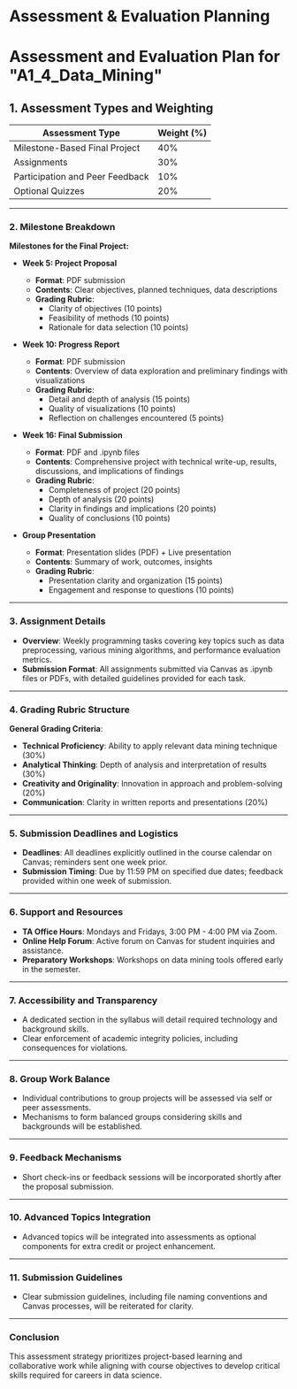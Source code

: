 Assessment & Evaluation Planning
================================

# Assessment and Evaluation Plan for "A1_4_Data_Mining"

## 1. Assessment Types and Weighting

| **Assessment Type**                  | **Weight (%)** |
|--------------------------------------|----------------|
| Milestone-Based Final Project        | 40%            |
| Assignments                          | 30%            |
| Participation and Peer Feedback      | 10%            |
| Optional Quizzes                     | 20%            |

---

### 2. Milestone Breakdown

**Milestones for the Final Project:**

- **Week 5: Project Proposal**
  - **Format**: PDF submission
  - **Contents**: Clear objectives, planned techniques, data descriptions
  - **Grading Rubric**:
    - Clarity of objectives (10 points)
    - Feasibility of methods (10 points)
    - Rationale for data selection (10 points)

- **Week 10: Progress Report**
  - **Format**: PDF submission
  - **Contents**: Overview of data exploration and preliminary findings with visualizations
  - **Grading Rubric**:
    - Detail and depth of analysis (15 points)
    - Quality of visualizations (10 points)
    - Reflection on challenges encountered (5 points)

- **Week 16: Final Submission**
  - **Format**: PDF and .ipynb files
  - **Contents**: Comprehensive project with technical write-up, results, discussions, and implications of findings
  - **Grading Rubric**:
    - Completeness of project (20 points)
    - Depth of analysis (20 points)
    - Clarity in findings and implications (20 points)
    - Quality of conclusions (10 points)

- **Group Presentation**
  - **Format**: Presentation slides (PDF) + Live presentation
  - **Contents**: Summary of work, outcomes, insights
  - **Grading Rubric**:
    - Presentation clarity and organization (15 points)
    - Engagement and response to questions (10 points)

---

### 3. Assignment Details

- **Overview**: Weekly programming tasks covering key topics such as data preprocessing, various mining algorithms, and performance evaluation metrics.
- **Submission Format**: All assignments submitted via Canvas as .ipynb files or PDFs, with detailed guidelines provided for each task.

---

### 4. Grading Rubric Structure

**General Grading Criteria**:

- **Technical Proficiency**: Ability to apply relevant data mining technique (30%)
- **Analytical Thinking**: Depth of analysis and interpretation of results (30%)
- **Creativity and Originality**: Innovation in approach and problem-solving (20%)
- **Communication**: Clarity in written reports and presentations (20%)

---

### 5. Submission Deadlines and Logistics

- **Deadlines**: All deadlines explicitly outlined in the course calendar on Canvas; reminders sent one week prior.
- **Submission Timing**: Due by 11:59 PM on specified due dates; feedback provided within one week of submission.

---

### 6. Support and Resources

- **TA Office Hours**: Mondays and Fridays, 3:00 PM - 4:00 PM via Zoom.
- **Online Help Forum**: Active forum on Canvas for student inquiries and assistance.
- **Preparatory Workshops**: Workshops on data mining tools offered early in the semester.

---

### 7. Accessibility and Transparency

- A dedicated section in the syllabus will detail required technology and background skills.
- Clear enforcement of academic integrity policies, including consequences for violations.

---

### 8. Group Work Balance

- Individual contributions to group projects will be assessed via self or peer assessments.
- Mechanisms to form balanced groups considering skills and backgrounds will be established.

---

### 9. Feedback Mechanisms

- Short check-ins or feedback sessions will be incorporated shortly after the proposal submission.
  
---

### 10. Advanced Topics Integration

- Advanced topics will be integrated into assessments as optional components for extra credit or project enhancement.

---

### 11. Submission Guidelines

- Clear submission guidelines, including file naming conventions and Canvas processes, will be reiterated for clarity.

---

### Conclusion

This assessment strategy prioritizes project-based learning and collaborative work while aligning with course objectives to develop critical skills required for careers in data science.